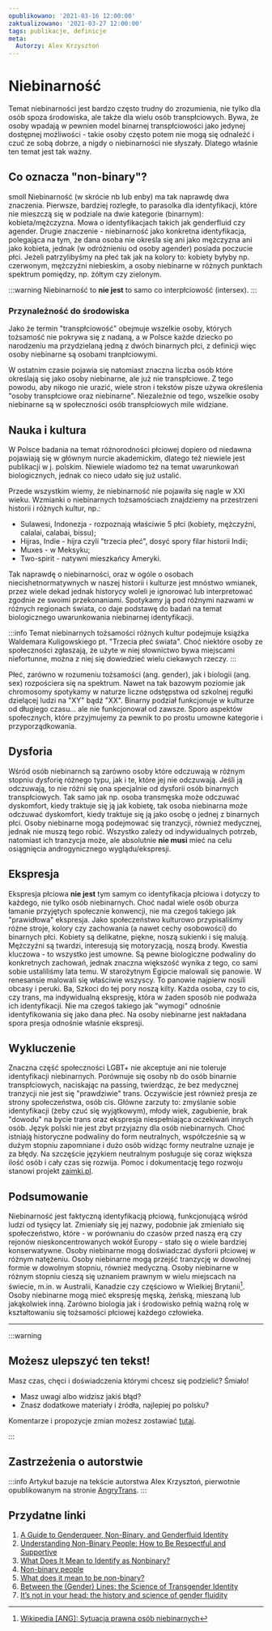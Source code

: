 ```yaml
---
opublikowano: '2021-03-16 12:00:00'
zaktualizowano: '2021-03-27 12:00:00'
tags: publikacje, definicje
meta: 
  Autorzy: Alex Krzysztoń
---
```

# Niebinarność

Temat niebinarności jest bardzo często trudny do zrozumienia, nie tylko dla osób spoza środowiska, ale także dla wielu osób transpłciowych. Bywa, że osoby wpadają w pewnien model binarnej transpłciowości jako jedynej dostępnej możliwości - takie osoby często potem nie mogą się odnaleźć i czuć ze sobą dobrze, a nigdy o niebinarności nie słyszały. Dlatego właśnie ten temat jest tak ważny.

## Co oznacza "non-binary"?

smoll
Niebinarność (w skrócie nb lub enby) ma tak naprawdę dwa znaczenia. Pierwsze, bardziej rozległe, to parasolka dla identyfikacji, które nie mieszczą się w podziale na dwie kategorie (binarnym): kobieta/mężczyzna. Mowa o identyfikacjach takich jak genderfluid czy agender.
Drugie znaczenie - niebinarność jako konkretna identyfikacja, polegająca na tym, że dana osoba nie określa się ani jako mężczyzna ani jako kobieta, jednak (w odróżnieniu od osoby agender) posiada poczucie płci.
Jeżeli patrzylibyśmy na płeć tak jak na kolory to: kobiety byłyby np. czerwonym, mężczyźni niebieskim, a osoby niebinarne w różnych punktach spektrum pomiędzy, np. żółtym czy zielonym.

:::warning
Niebinarność to **nie jest** to samo co interpłciowość (intersex).
:::

### Przynależność do środowiska

Jako że termin "transpłciowość" obejmuje wszelkie osoby, których tożsamość nie pokrywa się z nadaną, a w Polsce każde dziecko po narodzeniu ma przydzielaną jedną z dwóch binarnych płci, z definicji więc osoby niebinarne są osobami tranpłciowymi.

W ostatnim czasie pojawia się natomiast znaczna liczba osób które określają się jako osoby niebinarne, ale już nie transpłciowe. Z tego powodu, aby nikogo nie urazić, wiele stron i tekstów pisze używa określenia "osoby transpłciowe oraz niebinarne". Niezależnie od tego, wszelkie osoby niebinarne są w społeczności osób transpłciowych mile widziane.

## Nauka i kultura

W Polsce badania na temat różnorodności płciowej dopiero od niedawna pojawiają się w głównym nurcie akademickim, dlatego też niewiele jest publikacji w j. polskim. Niewiele wiadomo też na temat uwarunkowań biologicznych, jednak co nieco udało się już ustalić.

Przede wszystkim wiemy, że niebinarność nie pojawiła się nagle w XXI wieku. Wzmianki o niebinarnych tożsamościach znajdziemy na przestrzeni historii i różnych kultur, np.:

* Sulawesi, Indonezja - rozpoznają właściwie 5 płci (kobiety, mężczyźni, calalai, calabai, bissu);
* Hijras, Indie - hijra czyli "trzecia płeć", dosyć spory filar historii Indii;
* Muxes - w Meksyku;
* Two-spirit - natywni mieszkańcy Ameryki.

Tak naprawdę o niebinarności, oraz w ogóle o osobach niecishetnormatywnych w naszej historii i kulturze jest mnóstwo wmianek, przez wiele dekad jednak historycy woleli je ignorować lub interpretować zgodnie ze swoimi przekonaniami. Spotykamy ją pod różnymi nazwami w różnych regionach świata, co daje podstawę do badań na temat biologicznego uwarunkowania niebinarnej identyfikacji.

:::info
Temat niebinarnych tożsamości różnych kultur podejmuje książka Waldemara Kuligowskiego pt. "Trzecia płeć świata". Choć niektóre osoby ze społeczności zgłaszają, że użyte w niej słownictwo bywa miejscami niefortunne, można z niej się dowiedzieć wielu ciekawych rzeczy.
:::

Płeć, zarówno w rozumeniu tożsamości (ang. gender), jak i biologii (ang. sex) rozpościera się na spektrum. Nawet na tak bazowym poziomie jak chromosomy spotykamy w naturze liczne odstępstwa od szkolnej regułki dzielącej ludzi na   "XY" bądź "XX". Binarny podział funkcjonuje w kulturze od długiego czasu... ale nie funkcjonował od zawsze. Sporo aspektów społecznych, które przyjmujemy za pewnik to po prostu umowne kategorie i przyporządkowania.

## Dysforia

Wśród osób niebinarnch są zarówno osoby które odczuwają w różnym stopniu dysforię różnego typu, jak i te, które jej nie odczuwają. Jeśli ją odczuwają, to nie różni się ona specjalnie od dysforii osób binarnych transpłciowych. Tak samo jak np. osoba transmęska może odczuwać dyskomfort, kiedy traktuje się ją jak kobietę, tak osoba niebinarna może odczuwać dyskomfort, kiedy traktuje się ją jako osobę o jednej z binarnych płci. Osoby niebinarne mogą podejmować się tranzycji, również medycznej, jednak nie muszą tego robić. Wszystko zależy od indywidualnych potrzeb, natomiast ich tranzycja może, ale absolutnie **nie musi** mieć na celu  osiągnięcia androgynicznego wyglądu/ekspresji.

## Ekspresja

Ekspresja płciowa **nie jest** tym samym co identyfikacja płciowa i dotyczy to każdego, nie tylko osób niebinarnych. Choć nadal wiele osób oburza łamanie przyjętych społecznie konwencji, nie ma czegoś takiego jak "prawidłowa" ekspresja. Jako społeczeństwo kulturowo przypisaliśmy różne stroje, kolory czy zachowania (a nawet cechy osobowości) do binarnych płci.
Kobiety są delikatne, piękne, noszą sukienki i się malują. Mężczyźni są twardzi, interesują się motoryzacją, noszą brody. Kwestia kluczowa - to wszystko jest umowne. Są pewne biologiczne podwaliny do konkretnych zachowań, jednak znaczna większość wynika z tego, co sami sobie ustaliliśmy lata temu.
W starożytnym Egipcie malowali się panowie. W renesansie malowali się właściwie wszyscy. To panowie najpierw nosili obcasy i peruki. Ba, Szkoci do tej pory noszą kilty.
Każda osoba, czy to cis, czy trans, ma indywidualną ekspresję, która w żaden sposób nie podważa ich identyfikacji. Nie ma czegoś takiego jak "wymogi" odnośnie identyfikowania się jako dana płeć.
Na osoby niebinarne jest nakładana spora presja odnośnie właśnie ekspresji.

## Wykluczenie

Znaczna część społeczności LGBT+ nie akceptuje ani nie toleruje identyfikacji niebinarnych. Porównuje się osoby nb do osób binarnie transpłciowych, naciskając na passing, twierdząc, że bez medycznej tranzycji nie jest się "prawdziwie" trans.
Oczywiście jest również presja ze strony społeczeństwa, osób cis. Główne zarzuty to: zmyślanie sobie identyfikacji (żeby czuć się wyjątkowym), młody wiek, zagubienie, brak "dowodu" na bycie trans oraz ekspresja niespełniająca oczekiwań innych osób.
Język polski nie jest zbyt przyjazny dla osób niebinarnych. Choć istniają historyczne podwaliny do form neutralnych, współcześnie są w dużym stopniu zapomniane i dużo osób widząc formy neutralne uznaje je za błędy. Na szczęście językiem neutralnym posługuje się coraz większa ilość osób i cały czas się rozwija. Pomoc i dokumentację tego rozwoju stanowi projekt [zaimki.pl](https://zaimki.pl/).

## Podsumowanie

Niebinarność jest faktyczną identyfikacją płciową, funkcjonującą wśród ludzi od tysięcy lat. Zmieniały się jej nazwy, podobnie jak zmieniało się społeczeństwo, które - w porównaniu do czasów przed naszą erą czy rejonów nieskoncentrowanych wokół Europy - stało się o wiele bardziej konserwatywne. Osoby niebinarne mogą doświadczać dysforii płciowej w różnym natężeniu. Osoby niebinarne mogą przejść tranzycję w dowolnej formie w dowolnym stopniu, również medyczną. Osoby niebinarne w różnym stopniu cieszą się uznaniem prawnym w wielu miejscach na świecie, m.in. w Australii, Kanadzie czy częściowo w Wielkiej Brytanii[^1]. Osoby niebinarne mogą mieć ekspresję męską, żeńską, mieszaną lub jakąkolwiek inną. Zarówno biologia jak i środowisko pełnią ważną rolę w kształtowaniu się tożsamości płciowej każdego człowieka.

---

:::warning

## Możesz ulepszyć ten tekst!

Masz czas, chęci i doświadczenia którymi chcesz się podzielić? Śmiało!

* Masz uwagi albo widzisz jakiś błąd?
* Znasz dodatkowe materiały i źródła, najlepiej po polsku?

Komentarze i propozycje zmian możesz zostawiać [tutaj](https://hackmd.io/@tranzycja/ryESXnpld).

:::

## Zastrzeżenia o autorstwie
:::info
Artykuł bazuje na tekście autorstwa Alex Krzysztoń, pierwotnie opublikowanym na stronie [AngryTrans](https://www.facebook.com/AngryTrans/photos/temat-niebinarno%C5%9Bci-nawet-poza-naszym-%C5%9Brodowiskiem-transp%C5%82ciowym-potrafi-by%C4%87-kom/544509689388138/).
:::

[^1]: [Wikipedia [ANG]: Sytuacja prawna osób niebinarnych](https://en.wikipedia.org/wiki/Legal_recognition_of_non-binary_gender)

## Przydatne linki
1. [A Guide to Genderqueer, Non-Binary, and Genderfluid Identity](https://www.psychologytoday.com/intl/blog/sex-sexuality-and-romance/201807/guide-genderqueer-non-binary-and-genderfluid-identity)
2. [Understanding Non-Binary People: How to Be Respectful and Supportive](https://transequality.org/issues/resources/understanding-non-binary-people-how-to-be-respectful-and-supportive)
3. [What Does It Mean to Identify as Nonbinary?](https://www.healthline.com/health/transgender/nonbinary)
4. [Non-binary people](https://www.scottishtrans.org/trans-rights/an-intro-to-trans-terms/non-binary-people/)
5. [What does it mean to be non-binary?](https://web.archive.org/web/20181109100817/http://sexpression.org.uk/non-binary-gender)
6. [Between the (Gender) Lines: the Science of Transgender Identity](http://sitn.hms.harvard.edu/flash/2016/gender-lines-science-transgender-identity/)
7. [It’s not in your head: the history and science of gender fluidity](https://www.spectrumsouth.com/history-science-gender-fluidity/)

